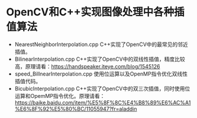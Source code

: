 # OpenCV和C++实现图像处理中各种插值算法

- NearestNeighborInterpolation.cpp C++实现了OpenCV中的最常见的邻近插值。
- BilinearInterpolation.cpp C++实现了OpenCV中的双线性插值，精度比较高，原理请看：https://handspeaker.iteye.com/blog/1545126
- speed_BillnearInterpolation.cpp 使用位运算以及OpenMP指令优化双线性插值代码。
- BicubicInterpolation.cpp C++实现了OpenCV中的双三次插值，同时使用位运算和OpemMP指令优化。原理请看：https://baike.baidu.com/item/%E5%8F%8C%E4%B8%89%E6%AC%A1%E6%8F%92%E5%80%BC/11055947?fr=aladdin

